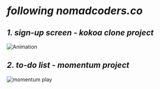 # *following nomadcoders.co*

## *1. sign-up screen - kokoa clone project*
![Animation](https://user-images.githubusercontent.com/88613455/170834877-b76cd9f9-d820-44a5-b32c-88d9d12e6bd2.gif)

## *2. to-do list - momentum project*
![momentum play](https://user-images.githubusercontent.com/88613455/174717537-8bfba1a7-df5a-4608-9795-afd2d569175a.gif)
